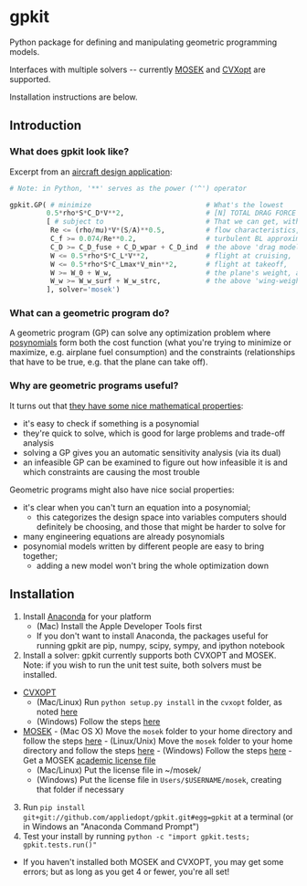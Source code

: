 # gpkit #

Python package for defining and manipulating geometric programming models.

Interfaces with multiple solvers -- currently [MOSEK](http://mosek.com) and [CVXopt](http://cvxopt.org/) are supported.

Installation instructions are below.

## Introduction ##

### What does gpkit look like?

Excerpt from an [aircraft design application](http://nbviewer.ipython.org/github/appliedopt/gpkit/blob/master/examples/ipynb/simpleaircraft.ipynb):

```python
# Note: in Python, '**' serves as the power ('^') operator

gpkit.GP( # minimize                            # What's the lowest
         0.5*rho*S*C_D*V**2,                    # [N] TOTAL DRAG FORCE
         [ # subject to                         # That we can get, with our
          Re <= (rho/mu)*V*(S/A)**0.5,          # flow characteristics,
          C_f >= 0.074/Re**0.2,                 # turbulent BL approximation,
          C_D >= C_D_fuse + C_D_wpar + C_D_ind  # the above 'drag model',
          W <= 0.5*rho*S*C_L*V**2,              # flight at cruising,
          W <= 0.5*rho*S*C_Lmax*V_min**2,       # flight at takeoff,     
          W >= W_0 + W_w,                       # the plane's weight, and
          W_w >= W_w_surf + W_w_strc,           # the above 'wing-weight model'?
         ], solver='mosek')
 ```

### What can a geometric program do?

A geometric program (GP) can solve any optimization problem where [posynomials](http://en.wikipedia.org/wiki/Posynomial) form both the cost function (what you're trying to minimize or maximize, e.g. airplane fuel consumption) and the constraints (relationships that have to be true, e.g. that the plane can take off). 

### Why are geometric programs useful?

It turns out that [they have some nice mathematical properties](http://stanford.edu/~boyd/papers/pdf/gp_tutorial.pdf):
  - it's easy to check if something is a posynomial
  - they're quick to solve, which is good for large problems and trade-off analysis
  - solving a GP gives you an automatic sensitivity analysis (via its dual)
  - an infeasible GP can be examined to figure out how infeasible it is and which constraints are causing the most trouble

Geometric programs might also have nice social properties:
  - it's clear when you can't turn an equation into a posynomial;
    - this categorizes the design space into variables computers should definitely be choosing, and those that might be harder to solve for
  - many engineering equations are already posynomials
  - posynomial models written by different people are easy to bring together;
      - adding a new model won't bring the whole optimization down

## Installation ##

1. Install [Anaconda](http://continuum.io/downloads) for your platform
   - (Mac) Install the Apple Developer Tools first
   - If you don't want to install Anaconda, the packages useful for running gpkit are pip, numpy, scipy, sympy, and ipython notebook
2. Install a solver: gpkit currently supports both CVXOPT and MOSEK. Note: if you wish to run the unit test suite, both solvers must be installed.
  - [CVXOPT](http://cvxopt.org/download/index.html) 
    - (Mac/Linux) Run `python setup.py install` in the `cvxopt` folder, as noted [here](http://cvxopt.org/install/index.html#standard-installation)
    - (Windows) Follow the steps [here](http://cvxopt.org/install/index.html#building-cvxopt-for-windows)
  -  [MOSEK](http://mosek.com/resources/downloads)
    -  (Mac OS X) Move the `mosek` folder to your home directory and follow the steps [here](http://docs.mosek.com/7.0/toolsinstall/Mac_OS_X_installation.html)
    -  (Linux/Unix) Move the `mosek` folder to your home directory and follow the steps [here](http://docs.mosek.com/7.0/toolsinstall/Linux_UNIX_installation_instructions.html)
    -  (Windows) Follow the steps [here](http://docs.mosek.com/7.0/toolsinstall/Windows_installation.html)
    - Get a MOSEK [academic license file](http://license.mosek.com/academic)
      - (Mac/Linux) Put the license file in ~/mosek/
      - (Windows) Put the license file in `Users/$USERNAME/mosek`, creating that folder if necessary
3. Run `pip install git+git://github.com/appliedopt/gpkit.git#egg=gpkit` at a terminal (or in Windows an "Anaconda Command Prompt")
4. Test your install by running `python -c "import gpkit.tests; gpkit.tests.run()"`
  - If you haven't installed both MOSEK and CVXOPT, you may get some errors; but as long as you get 4 or fewer, you're all set!
